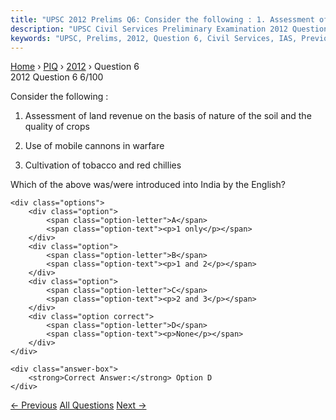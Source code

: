 ```yaml
---
title: "UPSC 2012 Prelims Q6: Consider the following : 1. Assessment of land revenue on th..."
description: "UPSC Civil Services Preliminary Examination 2012 Question 6 with options and answer"
keywords: "UPSC, Prelims, 2012, Question 6, Civil Services, IAS, Previous Year Questions"
---
```


<nav class="breadcrumb">
    <a href="../../">Home</a>
    <span>›</span>
    <a href="../">PIQ</a>
    <span>›</span>
    <a href="./">2012</a>
    <span>›</span>
    <span>Question 6</span>
</nav>

<div class="question-header">
    <div class="question-meta">
        <span class="year-badge">2012</span>
        <span class="question-number">Question 6</span>
        <span class="progress">6/100</span>
    </div>
    <div class="progress-bar">
        <div class="progress-fill" style="width: 6.0%"></div>
    </div>
</div>

<div class="question-content">
    <div class="question-text">
        <p>Consider the following :</p>
<ol>
<li>
<p>Assessment of land revenue on the basis of nature of the soil and the quality of crops</p>
</li>
<li>
<p>Use of mobile cannons in warfare</p>
</li>
<li>
<p>Cultivation of tobacco and red chillies</p>
</li>
</ol>
<p>Which of the above was/were introduced into India by the English?</p>
    </div>
    
    <div class="options">
        <div class="option">
            <span class="option-letter">A</span>
            <span class="option-text"><p>1 only</p></span>
        </div>
        <div class="option">
            <span class="option-letter">B</span>
            <span class="option-text"><p>1 and 2</p></span>
        </div>
        <div class="option">
            <span class="option-letter">C</span>
            <span class="option-text"><p>2 and 3</p></span>
        </div>
        <div class="option correct">
            <span class="option-letter">D</span>
            <span class="option-text"><p>None</p></span>
        </div>
    </div>

    <div class="answer-box">
        <strong>Correct Answer:</strong> Option D
    </div>
</div>

<div class="question-nav">
    <a href="../q005-the-basic-aim-of-lead-bank-scheme-is-that/" class="nav-btn prev">← Previous</a>
    <a href="../" class="nav-btn center">All Questions</a>
    <a href="../q007-with-reference-to-the-guilds-shreni-of-ancient-ind/" class="nav-btn next">Next →</a>
</div>
